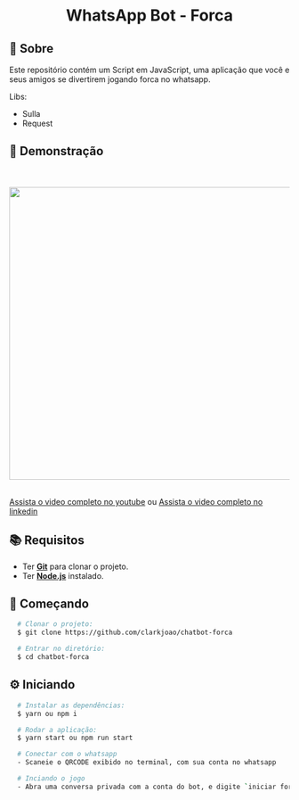 <h1 align="center">
    WhatsApp Bot - Forca
</h1>

## 📃 Sobre
Este repositório contém um Script em JavaScript, uma aplicação que você e seus amigos se divertirem jogando
forca no whatsapp.

Libs: 

- Sulla
- Request

## 🚧 Demonstração
<br/>
<br/>
<img width="525px" align="center" src="https://i.imgur.com/0Plczej.png"/>
<br/>
<br/>

[Assista o video completo no youtube](https://youtu.be/_3VV-Px-Sp0)
ou
[Assista o video completo no linkedin](https://www.linkedin.com/posts/joaoluisclark_chatbots-forca-nodejs-activity-6654045064790110208-vzYy)

## 📚 Requisitos
- Ter [**Git**](https://git-scm.com/) para clonar o projeto.
- Ter [**Node.js**](https://nodejs.org/en/) instalado.
## 🚀 Começando
``` bash
  # Clonar o projeto:
  $ git clone https://github.com/clarkjoao/chatbot-forca

  # Entrar no diretório:
  $ cd chatbot-forca
```

## ⚙️ Iniciando
```bash
  # Instalar as dependências:
  $ yarn ou npm i

  # Rodar a aplicação:
  $ yarn start ou npm run start

  # Conectar com o whatsapp
  - Scaneie o QRCODE exibido no terminal, com sua conta no whatsapp

  # Inciando o jogo
  - Abra uma conversa privada com a conta do bot, e digite `iniciar forca`
